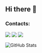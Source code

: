 ## Hi there 👋


### Contacts:
<p align="left">
  <a href="mailto:chiatzenw@outlook.com"><img src="https://img.icons8.com/ios-glyphs/30/000000/new-post.png"/></a>
  <a href="https://linkedin.com/in/chiatzen-wang"><img src="https://img.icons8.com/ios-glyphs/30/0A66C2/linkedin.png"/></a>
  <a href="https:/chiatzenw.me"><img src="https://img.icons8.com/ios-glyphs/30/000000/domain.png"/></a>
</p>


![GitHub Stats](https://github-readme-stats.vercel.app/api?username=chiatzenw-cur&theme=onedark&show_icons=true&hide_border=true&count_private=true)
<!--
**chiatzenw-cur/chiatzenw-cur** is a ✨ _special_ ✨ repository because its `README.md` (this file) appears on your GitHub profile.

Here are some ideas to get you started:

- 🔭 I’m currently working on ...
- 🌱 I’m currently learning ...
- 👯 I’m looking to collaborate on ...
- 🤔 I’m looking for help with ...
- 💬 Ask me about ...
- 📫 How to reach me: ...
- 😄 Pronouns: ...
- ⚡ Fun fact: ...
-->
